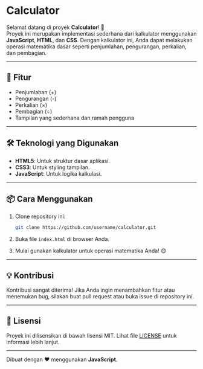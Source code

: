 # Calculator

Selamat datang di proyek **Calculator**! 🎉  
Proyek ini merupakan implementasi sederhana dari kalkulator menggunakan **JavaScript**, **HTML**, dan **CSS**. Dengan kalkulator ini, Anda dapat melakukan operasi matematika dasar seperti penjumlahan, pengurangan, perkalian, dan pembagian.

---

## 🚀 Fitur

- Penjumlahan (+)
- Pengurangan (-)
- Perkalian (×)
- Pembagian (÷)
- Tampilan yang sederhana dan ramah pengguna

---

## 🛠️ Teknologi yang Digunakan

- **HTML5**: Untuk struktur dasar aplikasi.
- **CSS3**: Untuk styling tampilan.
- **JavaScript**: Untuk logika kalkulasi.

---

## 📦 Cara Menggunakan

1. Clone repository ini:
   ```bash
   git clone https://github.com/username/calculator.git
   ```

2. Buka file `index.html` di browser Anda.

3. Mulai gunakan kalkulator untuk operasi matematika Anda! 😊

---

## 💡 Kontribusi

Kontribusi sangat diterima! Jika Anda ingin menambahkan fitur atau menemukan bug, silakan buat pull request atau buka issue di repository ini.

---

## 📄 Lisensi

Proyek ini dilisensikan di bawah lisensi MIT. Lihat file [LICENSE](LICENSE) untuk informasi lebih lanjut.

---

Dibuat dengan ❤️ menggunakan **JavaScript**.
```
